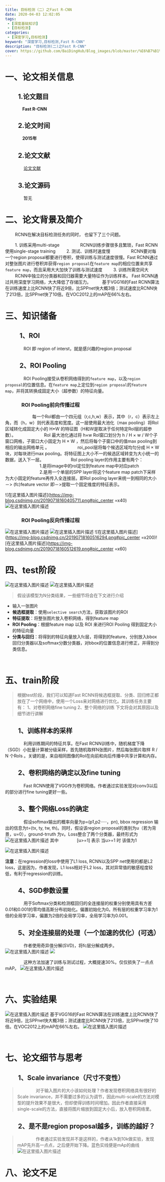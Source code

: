 ```yaml
---
title: 目标检测（二）之Fast R-CNN
date: 2020-04-03 12:02:05
tags:
 - [深度基础知识]
 - [目标检测]
categories: 
 - [深度学习,目标检测]
keyword: "深度学习,目标检测,Fast R-CNN"
description: "目标检测(二)之Fast R-CNN"
cover: https://github.com/BaiDingHub/Blog_images/blob/master/%E6%B7%B1%E5%BA%A6%E5%AD%A6%E4%B9%A0/%E7%9B%AE%E6%A0%87%E6%A3%80%E6%B5%8B/%E7%9B%AE%E6%A0%87%E6%A3%80%E6%B5%8B(%E4%BA%8C)%E4%B9%8BFast%20R-CNN/cover.jpg?raw=true
---
```


<meta name="referrer" content="no-referrer"/>

# 一、论文相关信息
## &emsp;&emsp;1.论文题目
&emsp;&emsp;&emsp;&emsp;**Fast R-CNN**
## &emsp;&emsp;2.论文时间
&emsp;&emsp;&emsp;&emsp;**2015年**
## &emsp;&emsp;2.论文文献
&emsp;&emsp;&emsp;&emsp; [论文文献](https://www.cv-foundation.org/openaccess/content_iccv_2015/papers/Girshick_Fast_R-CNN_ICCV_2015_paper.pdf)
## &emsp;&emsp;3.论文源码
&emsp;&emsp;&emsp;&emsp;  暂无


# 二、论文背景及简介
&emsp;&emsp; RCNN在解决目标检测任务的同时， 也留下了三个问题。

&emsp;&emsp;  1. 训练采用multi-stage
&emsp;&emsp; &emsp;&emsp; RCNN训练步骤很多且繁琐，Fast RCNN使用single-stage training
&emsp;&emsp;  2. 测试、训练时速度慢 
&emsp;&emsp; &emsp;&emsp; RCNN要对每一个region proposal都要进行卷积，使得训练与测试速度很慢。Fast RCNN通过对整张图片进行卷积并获得`region proposal`在`feature map`的相应位置来共享`feature map`，而且采用大大加快了训练与测试速度
&emsp;&emsp;  3. 训练所需空间大 
&emsp;&emsp; &emsp;&emsp; RCNN中独立的分类器和回归器需要大量特征作为训练样本。 Fast RCNN通过共用深度学习网络，大大降低了存储压力。
 &emsp;&emsp; 基于VGG16的Fast RCNN算法在训练速度上比RCNN快了将近9倍，比SPPnet快大概3倍；测试速度比RCNN快了213倍，比SPPnet快了10倍。在VOC2012上的mAP在66%左右。
<br>

# 三、知识储备
## &emsp;&emsp; 1、ROI
&emsp;&emsp;&emsp;&emsp; ROI 即 region of interst，就是感兴趣的region proposal
## &emsp;&emsp; 2、ROI Pooling
&emsp;&emsp;&emsp;&emsp; ROI Pooling接受从卷积网络得到的`feature map`，以及`region proposal`的位置信息。在`feature map`上定位到`region proposal`的`feature map`，并将其转换成固定大小（超参数）的特征向量。
### &emsp;&emsp; &emsp;ROI Pooling前向传播过程
&emsp;&emsp;&emsp;&emsp;&emsp;&emsp; 每一个RoI都由一个四元组（r,c,h,w）表示，其中（r，c）表示左上角，而（h，w）则代表高度和宽度。这一层使用最大池化（max pooling）将RoI区域转化成固定大小的 H*W 的特征图（H和W是取决于任何特定RoI层的超参数）。
&emsp;&emsp;&emsp;&emsp;&emsp;&emsp; RoI 最大池化通过将 h×w RoI窗口划分为 h / H × w / W个子窗口网格，子窗口大小固定为 H × W ，然后将每个子窗口中的值max pooling到相应的输出网格单元 。
&emsp;&emsp;&emsp;&emsp;&emsp;&emsp; roi_pool层将每个候选区域均匀分成 H × W 块，对每块进行max pooling。将特征图上大小不一的候选区域转变为大小统一的数据，送入下一层。
&emsp;&emsp;&emsp;&emsp;&emsp;&emsp;Rol pooling layer的作用主要有两个：
&emsp;&emsp;&emsp;&emsp;&emsp;&emsp;&emsp;&emsp;1.是将image中的rol定位到feature map中对应patch
&emsp;&emsp;&emsp;&emsp;&emsp;&emsp;&emsp;&emsp;2.是用一个单层的SPP layer将这个feature map patch下采样为大小固定的feature再传入全连接层。即RoI pooling layer来统一到相同的大小－> (fc)feature vector 即－>提取一个固定维度的特征表示。

![在这里插入图片描述](https://img-blog.csdnimg.cn/20190718160405711.png#pic_center =x40)![在这里插入图片描述](https://img-blog.csdnimg.cn/20190718160451319.png?x-oss-process=image/watermark,type_ZmFuZ3poZW5naGVpdGk,shadow_10,text_aHR0cHM6Ly9ibG9nLmNzZG4ubmV0L1N0YXJkdXN0WXU=,size_16,color_FFFFFF,t_70)
<br>
### &emsp;&emsp; &emsp;ROI Pooling反向传播过程
![在这里插入图片描述](https://img-blog.csdnimg.cn/2019071816050473.png)
![在这里插入图片描述](https://img-blog.csdnimg.cn/20190718160508206.png?x-oss-process=image/watermark,type_ZmFuZ3poZW5naGVpdGk,shadow_10,text_aHR0cHM6Ly9ibG9nLmNzZG4ubmV0L1N0YXJkdXN0WXU=,size_16,color_FFFFFF,t_70)
![在这里插入图片描述](https://img-blog.csdnimg.cn/20190718160516294.png#pic_center =x200)![在这里插入图片描述](https://img-blog.csdnimg.cn/20190718160512619.png#pic_center =x60)



# 四、test阶段
![在这里插入图片描述](https://img-blog.csdnimg.cn/20190718161018899.png?x-oss-process=image/watermark,type_ZmFuZ3poZW5naGVpdGk,shadow_10,text_aHR0cHM6Ly9ibG9nLmNzZG4ubmV0L1N0YXJkdXN0WXU=,size_16,color_FFFFFF,t_70)
![在这里插入图片描述](https://img-blog.csdnimg.cn/20190718161120386.png?x-oss-process=image/watermark,type_ZmFuZ3poZW5naGVpdGk,shadow_10,text_aHR0cHM6Ly9ibG9nLmNzZG4ubmV0L1N0YXJkdXN0WXU=,size_16,color_FFFFFF,t_70)
> 假设该模型为N分类结果，一些细节将会在下文进行介绍
 - 输入一张图片
 - **候选框提取**：使用`selective search`方法，获取该图片的ROI
 - **特征提取**：将整张图片放入卷积网络，得到feature map
 - **ROI Pooling**：根据feature map 以及 ROI 来进行ROI Pooling 得到固定大小的特征向量
 - **分类与回归**：将得到的特征向量放入fc层，将得到的feature，分别放入bbox回归分类器以及softmax分数分类器，对bbox的位置信息进行修正，并得到分类信息。

<br>

# 五、train阶段
> 根据test阶段，我们可以知道Fast RCNN将候选框提取、分类、回归修正都放在了一个网络中，使用一个Loss来对网络进行优化。其训练任务主要有：
> 1、对卷积网络fine tuning
> 2、整个网络的训练
> 下文将会对其原因以及细节进行讲解


## &emsp;&emsp;1、训练样本的采样
&emsp;&emsp;&emsp;&emsp; 利用训练期间的特征共享。在Fast RCNN训练中，随机梯度下降（SGD）小批量计算被分级采样，首先随机取样N张图片，然后每张图片取样 R / N 个RoIs 。关键的是，来自相同图像的RoI在向前和向后传播中共享计算和内存。
## &emsp;&emsp;2、卷积网络的确定以及fine tuning
&emsp;&emsp;&emsp;&emsp; Fast RCNN使用了VGG作为卷积网络。作者通过实验发现对conv3以后的部分进行fine tuning更好一些。
## &emsp;&emsp;3、整个网络Loss的确定
&emsp;&emsp;&emsp;&emsp; 假设softmax输出的概率向量为p=(p1,p2·····，pn), bbox regression 输出的信息为t=(tx, ty, tw, th)。同时，假设该region proposal的类别为u（若为背景，u=0），ground-trruth 为v。Loss整合了两个分类器，最终形式为
![在这里插入图片描述](https://img-blog.csdnimg.cn/20190718162812376.png)
其中
&emsp;&emsp;&emsp;&emsp;[u>=1] 表示 当u>=1 时 该值为1

![在这里插入图片描述](https://img-blog.csdnimg.cn/20190718163401140.png?x-oss-process=image/watermark,type_ZmFuZ3poZW5naGVpdGk,shadow_10,text_aHR0cHM6Ly9ibG9nLmNzZG4ubmV0L1N0YXJkdXN0WXU=,size_16,color_FFFFFF,t_70)

**注意**：在regression的loss中使用了L1 loss, RCNN以及SPP net使用的都是L2 loss，这是因为，作者发现，L1 loss相对于L2 loss，其对异常值的敏感程度较低，有利于regression的训练。

## &emsp;&emsp;4、SGD参数设置
&emsp;&emsp;&emsp;&emsp;  用于Softmax分类和检测框回归的全连接层的权重分别使用具有方差0.01和0.001的零均值高斯分布初始化。偏置初始化为0。所有层的权重学习率为1倍的全局学习率，偏置为2倍的全局学习率，全局学习率为0.001。 
## &emsp;&emsp;5、对全连接层的处理（一个加速的优化）(可选）
&emsp;&emsp;&emsp;&emsp;  作者使用奇异值分解(SVD)，将fc层分解成两步。
![在这里插入图片描述](https://img-blog.csdnimg.cn/20190718163913743.png?x-oss-process=image/watermark,type_ZmFuZ3poZW5naGVpdGk,shadow_10,text_aHR0cHM6Ly9ibG9nLmNzZG4ubmV0L1N0YXJkdXN0WXU=,size_16,color_FFFFFF,t_70)
![](https://img-blog.csdnimg.cn/20190718163916767.png)

&emsp;&emsp;&emsp;&emsp; 这种方法加速了训练与测试过程，大概提速30%。仅仅损失了一点点mAP。
![在这里插入图片描述](https://img-blog.csdnimg.cn/20190718164916330.png?x-oss-process=image/watermark,type_ZmFuZ3poZW5naGVpdGk,shadow_10,text_aHR0cHM6Ly9ibG9nLmNzZG4ubmV0L1N0YXJkdXN0WXU=,size_16,color_FFFFFF,t_70)

<br>

# 六、实验结果
![在这里插入图片描述](https://img-blog.csdnimg.cn/20190718164430913.png?x-oss-process=image/watermark,type_ZmFuZ3poZW5naGVpdGk,shadow_10,text_aHR0cHM6Ly9ibG9nLmNzZG4ubmV0L1N0YXJkdXN0WXU=,size_16,color_FFFFFF,t_70)
基于VGG16的Fast RCNN算法在训练速度上比RCNN快了将近9倍，比SPPnet快大概3倍；测试速度比RCNN快了213倍，比SPPnet快了10倍。在VOC2012上的mAP在66%左右。
![在这里插入图片描述](https://img-blog.csdnimg.cn/20190718165030225.png?x-oss-process=image/watermark,type_ZmFuZ3poZW5naGVpdGk,shadow_10,text_aHR0cHM6Ly9ibG9nLmNzZG4ubmV0L1N0YXJkdXN0WXU=,size_16,color_FFFFFF,t_70)

<br>

# 七、论文细节与思考
## &emsp;&emsp;1、Scale invariance（尺寸不变性）
>&emsp;&emsp;&emsp;&emsp; 对于输入图片的大小该如何处理？作者发现卷积网络具有很好的Scale invariance，并不需要过多的认为调节，因此multi-scale的方法对模型的提升效果不是很大，但却使得训练时间增加。因此作者直接采用single-scale的方法，直接将图片缩放到固定大小后，放入卷积网络里。
## &emsp;&emsp;2、是不是region proposal越多，训练的越好？
>&emsp;&emsp;&emsp;&emsp; 作者通过实验发现并不是这样的，作者从1k到10k做实验，发现mAP先升高一点点，之后便开始下降。蓝色实线便是mAp的曲线
>![在这里插入图片描述](https://img-blog.csdnimg.cn/20190718165442957.png?x-oss-process=image/watermark,type_ZmFuZ3poZW5naGVpdGk,shadow_10,text_aHR0cHM6Ly9ibG9nLmNzZG4ubmV0L1N0YXJkdXN0WXU=,size_16,color_FFFFFF,t_70)

# 八、论文不足



